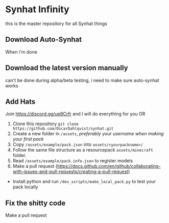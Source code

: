 # Synhat Infinity
this is the master repository for all Synhat things

## Download Auto-Synhat
When i'm done

## Download the latest version manually
can't be done during alpha/beta testing, i need to make sure auto-synhat works

## Add Hats
Join https://discord.gg/up9Crfr and I will do everything for you
OR
1. Clone this repository `git clone https://github.com/OscarDahlqvist/synhat.git`
2. Create a new folder in `/assets`, *preferably your username when making your first pack*
3. Copy `/assets/example/pack.json` into `assets/<yourpackname>/`
4. Follow the same file structure as a resourcepack `assets/minecraft` folder.
5. Read `/assets/example/pack.info.json` to register models
6. Make a pull request (https://docs.github.com/en/github/collaborating-with-issues-and-pull-requests/creating-a-pull-request)

* Install python and run `/dev_scripts/make_local_pack.py` to test your pack locally

## Fix the shitty code
Make a pull request


